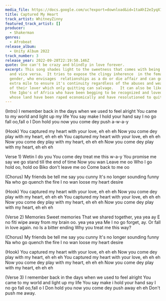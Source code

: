 ```yaml
---
media_file: https://docs.google.com/uc?export=download&id=1taAhI2eIyqX1u_qTL2HS_Nb0ie9kVe1g
title: Captured My Heart
track_artist: WhitneyZinny
featured_track_artist: []
producer:
  - Shakerman
genres:
  - Afrobeat
release_album:
  - Unity Album 2022
track_number: 3
release_year: 2022-09-28T22:19:50.146Z
quote: One can't be crazy and blindly in love forever.
excerpt: This song shades light to the sweetness that comes with being in love
  and vice versa.  It tries to expose the clingy inherence  in the female
  gender, who envisages  relationships as a do or die affair and can go the
  extra mile to ensure it's continuity regardless of the abuses and weaknesses
  of their lover which only quitting can salvage.   It can also be likened to
  the Igbo's of Africa who have been begging to be recognized and loved and
  whose land have been raped economically and have resolutioned to quit.
---
```

(Intro)
I remember back in the days when we used to feel alright 
You came to my world and light up my life
You say make I hold your hand say I no go fall oo,fall o
I Don hold you now you come dey push a-w-a-y



(Hook)
You captured my heart with your love, eh eh eh
Now you come dey play with my heart, eh eh eh 
You captured my heart with your love, eh eh eh
Now you come dey play with my heart, eh eh eh
Now you come dey play with my heart, eh eh eh




Verse 1)
Wetin I do you
You come dey treat me this w-a-y
You promise me say we go stand till the end of time 
Now you wan Leave me oo
Who I go hold oo, hold oo
Biko don't leave me oo
Come back to me oo

(Chorus)
My friends be tell me say you cunny
It's no longer sounding funny 
Na who go quench the fire 
I no wan loose my heart desire



(Hook)
You captured my heart with your love, eh eh eh
Now you come dey play with my heart, eh eh eh
You captured my heart with your love, eh eh eh
Now you come dey play with my heart, eh eh eh
Now you come dey play with my heart, eh eh eh



(Verse 2)
Memories 
Sweet memories 
That we shared together, yea yea ay
E no fiti wipe away from my brain oo. yea yea yea
Me I no go forget, ay. Or fall in love again. no
Is a bitter ending 
Why you treat me this way?



(Chorus)
My friends be tell me say you cunny
It's no longer sounding funny 
Na who go quench the fire 
I no wan loose my heart desire



(Hook)
You captured my heart with your love, eh eh eh
Now you come dey play with my heart, eh eh eh
You captured my heart with your love, eh eh eh
Now you come dey play with my heart, eh eh eh
Now you come dey play with my heart, eh eh eh



(Verse 3)
I remember back in the days when we used to feel alright 
You came to my world and light up my life
You say make i hold your hand say I no go fall oo,fall o
I Don hold you now you come dey push away eh eh
Don't push me away.